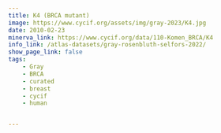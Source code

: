 ```yaml
---
title: K4 (BRCA mutant)
image: https://www.cycif.org/assets/img/gray-2023/K4.jpg
date: 2010-02-23
minerva_link: https://www.cycif.org/data/110-Komen_BRCA/K4
info_link: /atlas-datasets/gray-rosenbluth-selfors-2022/
show_page_link: false
tags:
    - Gray
    - BRCA
    - curated
    - breast
    - cycif
    - human


---
```

